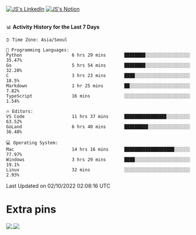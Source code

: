 
[![JS's LinkedIn](https://img.shields.io/badge/LinkedIn-blue?style=for-the-badge&logo=linkedin)](https://www.linkedin.com/in/jaeseung-lee-5a2a32139/) 
[![JS's Notion](https://img.shields.io/badge/Notion-black?style=for-the-badge&logo=notion)](https://bit.ly/ljswiki1) <br><br>
<!-- ![JS's GitHub stats](https://github-readme-stats-lemon-five.vercel.app/api?username=tkxkd0159&hide=contribs,prs,stars,issues&show_icons=true&theme=react&include_all_commits=true)   -->
<!-- ![Top Langs](https://github-readme-stats-lemon-five.vercel.app/api/top-langs/?username=tkxkd0159&layout=compact&hide=jupyter%20notebook,scss,html,css&langs_count=10)  -->


<!--START_SECTION:waka-->
📊 **Activity History for the Last 7 Days** 

```text
⌚︎ Time Zone: Asia/Seoul

💬 Programming Languages: 
Python                   6 hrs 29 mins       ████████░░░░░░░░░░░░░░░░░   35.47% 
Go                       5 hrs 54 mins       ████████░░░░░░░░░░░░░░░░░   32.28% 
C                        3 hrs 23 mins       ████░░░░░░░░░░░░░░░░░░░░░   18.5% 
Markdown                 1 hr 25 mins        ██░░░░░░░░░░░░░░░░░░░░░░░   7.82% 
TypeScript               16 mins             ░░░░░░░░░░░░░░░░░░░░░░░░░   1.54%

🔥 Editors: 
VS Code                  11 hrs 37 mins      ████████████████░░░░░░░░░   63.52% 
GoLand                   6 hrs 40 mins       █████████░░░░░░░░░░░░░░░░   36.48%

💻 Operating System: 
Mac                      14 hrs 16 mins      ███████████████████░░░░░░   77.97% 
Windows                  3 hrs 29 mins       ████░░░░░░░░░░░░░░░░░░░░░   19.1% 
Linux                    32 mins             ░░░░░░░░░░░░░░░░░░░░░░░░░   2.93%

```


 Last Updated on 02/10/2022 02:08:16 UTC
<!--END_SECTION:waka-->

# Extra pins
<a href="https://github.com/tkxkd0159/tkxkd0159.github.io">
  <img align="center" src="https://github-readme-stats-lemon-five.vercel.app/api/pin/?username=tkxkd0159&repo=nft-card-game&theme=react" />
</a>
<a href="https://github.com/tkxkd0159/dsalgo">
  <img align="center" src="https://github-readme-stats-lemon-five.vercel.app/api/pin/?username=tkxkd0159&repo=dsalgo&theme=react" />
</a>

<!---
- 🔭 I’m currently working on ...
- 🌱 I’m currently learning blockchain and distributed network
- 👯 I’m looking to collaborate on ...
- 🤔 I’m looking for help with ...
- 💬 Ask me about ...
- 📫 How to reach me: ...
- 😄 Pronouns: ...
- ⚡ Fun fact: ...
-->
